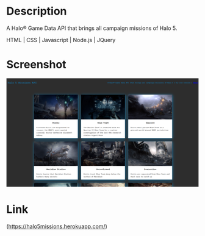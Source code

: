 # Description

A Halo® Game Data API that brings all campaign missions of Halo 5.

HTML | CSS | Javascript | Node.js | JQuery

# Screenshot

![Screenshot of webpage](./images/halo5missions.png)

# Link

(https://halo5missions.herokuapp.com/)
